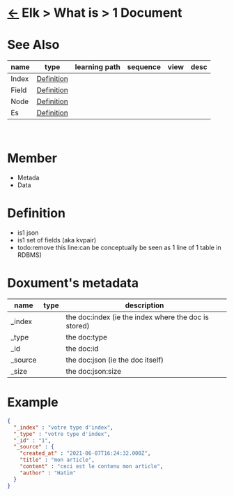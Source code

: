<head><link rel="stylesheet" href="../../../md.css"/><script src="../../../md.js"></script></head>

[//]: #(Reference)
[Repo_Readme]:    ../list/object_list.md
[Es_Whatis]:      ../whatis/elasticsearch_whatis.md
[Index_Whatis]:   ../whatis/index_whatis.md
[Field_Whatis]:   ../whatis/field_whatis.md
[Node_Whatis]:    ../whatis/node_whatis.md

# [&larr;][Repo_Readme] Elk > What is > 1 Document
# See Also 
|name|type|learning path|sequence|view|desc|
|-|-|-|-|-|-|
|Index|[Definition][Index_Whatis]|
|Field|[Definition][Field_Whatis]|
|Node|[Definition][Node_Whatis]|
|Es|[Definition][Es_Whatis]|
<br>

# Member
- Metada
- Data
# Definition
- is1 json 
- is1 set of fields (aka kvpair)
- todo:remove this line:can be conceptually be seen as 1 line of 1 table in RDBMS)

# Doxument's metadata
|name|type|description|
|-|-|-|
|_index||the doc:index (ie the index where the doc is stored)|
|_type||the doc:type|
|_id||the doc:id|
|_source||the doc:json (ie the doc itself)|
|_size||the doc:json:size|

# Example
```json
{
  "_index" : "votre type d'index",
  "_type" : "votre type d'index",
  "_id" : "1",
  "_source" : {
    "created_at" : "2021-06-07T16:24:32.000Z",
    "title" : "mon article",
    "content" : "ceci est le contenu mon article",
    "author" : "Hatim"
  }
}
```